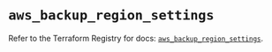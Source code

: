 # `aws_backup_region_settings`

Refer to the Terraform Registry for docs: [`aws_backup_region_settings`](https://registry.terraform.io/providers/hashicorp/aws/5.31.0/docs/resources/backup_region_settings).
